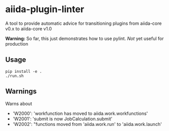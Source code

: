 # aiida-plugin-linter

A tool to provide automatic advice for transitioning plugins
from aiida-core v0.x to aiida-core v1.0

**Warning:** So far, this just demonstrates how to use pylint. *Not* yet useful for production

## Usage

```
pip install -e .
./run.sh
```


## Warnings

Warns about

* 'W2000': 'workfunction has moved to aiida.work.workfunctions'
* 'W2001': 'submit is now JobCalculation.submit'
* 'W2002': "functions moved from 'aiida.work.run' to 'aiida.work.launch'
